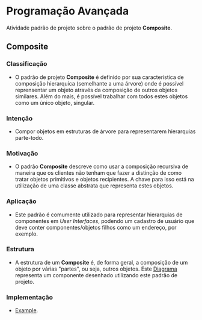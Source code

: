 # Programação Avançada

Atividade padrão de projeto sobre o padrão de projeto **Composite**.

## Composite

### Classificação

- O padrão de projeto **Composite** é definido por sua característica de composição hierarquica (semelhante a uma árvore) onde é possível reprensentar um objeto através da composição de outros objetos similares. Além do mais, é possível trabalhar com todos estes objetos como um único objeto, singular.

### Intenção

- Compor objetos em estruturas de árvore para representarem hierarquias parte-todo.

### Motivação

- O padrão **Composite** descreve como usar a composição recursiva de maneira que os clientes não tenham que fazer a distinção de como tratar objetos primitivos e objetos recipientes. A chave para isso está na utilização de uma classe abstrata que representa estes objetos.

### Aplicação

- Este padrão é comumente utilizado para representar hierarquias de componentes em *User Interfaces*, podendo um cadastro de usuário que deve conter componentes/objetos filhos como um endereço, por exemplo.

### Estrutura

- A estrutura de um **Composite** é, de forma geral, a composição de um objeto por várias "partes", ou seja, outros objetos. Este [Diagrama](https://sparxsystems.com/images/screenshots/uml2_tutorial/CP01.GIF) representa um componente desenhado utilizando este padrão de projeto.

### Implementação

- [Example](https://github.com/igorgodoy/cco-programacao-avancada-composite/tree/master/example).
